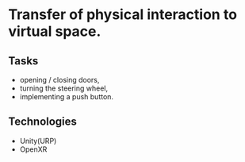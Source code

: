 # Transfer of physical interaction to virtual space.

## Tasks
- opening / closing doors,
- turning the steering wheel,
- implementing a push button.

## Technologies
- Unity(URP)
- OpenXR
